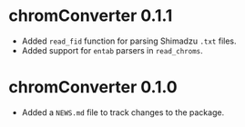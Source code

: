 # chromConverter 0.1.1

* Added `read_fid` function for parsing Shimadzu `.txt` files.
* Added support for `entab` parsers in `read_chroms`.

# chromConverter 0.1.0

* Added a `NEWS.md` file to track changes to the package.


